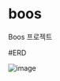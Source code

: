 # boos
Boos 프로젝트

#ERD

![image](https://user-images.githubusercontent.com/89395238/229396895-f796bb65-8020-4d32-ae56-fba1d6098d88.png)
